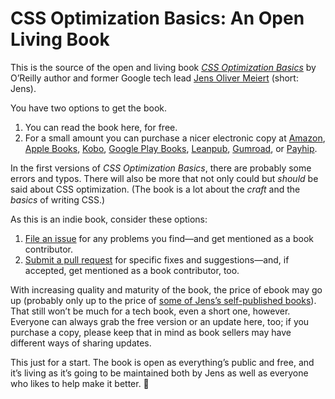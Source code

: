 # CSS Optimization Basics: An Open Living Book

This is the source of the open and living book [_CSS Optimization Basics_](https://meiert.com/en/blog/css-optimization-basics/) by O’Reilly author and former Google tech lead [Jens Oliver Meiert](https://meiert.com/en/) (short: Jens).

You have two options to get the book.

1. You can read the book here, for free.
2. For a small amount you can purchase a nicer electronic copy at [Amazon](https://www.amazon.com/dp/B07TVW1ZT8/?tag=meiert-20), [Apple Books](https://books.apple.com/us/book/css-optimization-basics/id1571260941?ls=1), [Kobo](https://www.kobo.com/us/en/ebook/css-optimization-basics), [Google Play Books](https://play.google.com/store/books/details/Jens_Oliver_Meiert_CSS_Optimization_Basics?id=xgTfDwAAQBAJ), [Leanpub](https://leanpub.com/css-optimization-basics), [Gumroad](https://j9t.gumroad.com/l/YzeaH), or [Payhip](https://payhip.com/b/Bnie).

In the first versions of _CSS Optimization Basics_, there are probably some errors and typos. There will also be more that not only could but _should_ be said about CSS optimization. (The book is a lot about the _craft_ and the _basics_ of writing CSS.)

As this is an indie book, consider these options:

1. [File an issue](https://github.com/frontenddogma/css-optimization-basics/issues/new) for any problems you find—and get mentioned as a book contributor.
2. [Submit a pull request](https://github.com/frontenddogma/css-optimization-basics/pulls) for specific fixes and suggestions—and, if accepted, get mentioned as a book contributor, too.

With increasing quality and maturity of the book, the price of ebook may go up (probably only up to the price of [some of Jens’s self-published books](https://www.goodreads.com/author/list/13623828.Jens_Oliver_Meiert)). That still won’t be much for a tech book, even a short one, however. Everyone can always grab the free version or an update here, too; if you purchase a copy, please keep that in mind as book sellers may have different ways of sharing updates.

This just for a start. The book is open as everything’s public and free, and it’s living as it’s going to be maintained both by Jens as well as everyone who likes to help make it better. 🥂